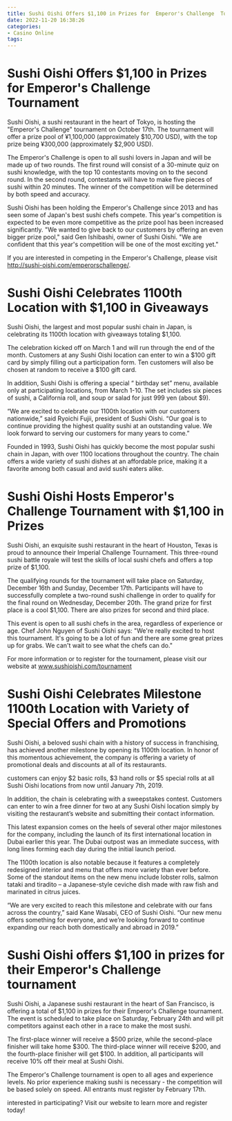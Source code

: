 ```yaml
---
title: Sushi Oishi Offers $1,100 in Prizes for  Emperor's Challenge  Tournament
date: 2022-11-20 16:38:26
categories:
- Casino Online
tags:
---
```



#  Sushi Oishi Offers $1,100 in Prizes for  Emperor's Challenge  Tournament

Sushi Oishi, a sushi restaurant in the heart of Tokyo, is hosting the "Emperor's Challenge" tournament on October 17th. The tournament will offer a prize pool of ¥1,100,000 (approximately $10,700 USD), with the top prize being ¥300,000 (approximately $2,900 USD).

The Emperor's Challenge is open to all sushi lovers in Japan and will be made up of two rounds. The first round will consist of a 30-minute quiz on sushi knowledge, with the top 10 contestants moving on to the second round. In the second round, contestants will have to make five pieces of sushi within 20 minutes. The winner of the competition will be determined by both speed and accuracy.

Sushi Oishi has been holding the Emperor's Challenge since 2013 and has seen some of Japan's best sushi chefs compete. This year's competition is expected to be even more competitive as the prize pool has been increased significantly. "We wanted to give back to our customers by offering an even bigger prize pool," said Gen Ishibashi, owner of Sushi Oishi. "We are confident that this year's competition will be one of the most exciting yet."

If you are interested in competing in the Emperor's Challenge, please visit http://sushi-oishi.com/emperorschallenge/.

#  Sushi Oishi Celebrates 1100th Location with $1,100 in Giveaways

Sushi Oishi, the largest and most popular sushi chain in Japan, is celebrating its 1100th location with giveaways totaling $1,100.

The celebration kicked off on March 1 and will run through the end of the month. Customers at any Sushi Oishi location can enter to win a $100 gift card by simply filling out a participation form. Ten customers will also be chosen at random to receive a $100 gift card.

In addition, Sushi Oishi is offering a special “ birthday set” menu, available only at participating locations, from March 1-10. The set includes six pieces of sushi, a California roll, and soup or salad for just 999 yen (about $9).

“We are excited to celebrate our 1100th location with our customers nationwide,” said Ryoichi Fujii, president of Sushi Oishi. “Our goal is to continue providing the highest quality sushi at an outstanding value. We look forward to serving our customers for many years to come.”

Founded in 1993, Sushi Oishi has quickly become the most popular sushi chain in Japan, with over 1100 locations throughout the country. The chain offers a wide variety of sushi dishes at an affordable price, making it a favorite among both casual and avid sushi eaters alike.

#  Sushi Oishi Hosts  Emperor's Challenge  Tournament with $1,100 in Prizes

Sushi Oishi, an exquisite sushi restaurant in the heart of Houston, Texas is proud to announce their Imperial Challenge Tournament. This three-round sushi battle royale will test the skills of local sushi chefs and offers a top prize of $1,100.

The qualifying rounds for the tournament will take place on Saturday, December 16th and Sunday, December 17th. Participants will have to successfully complete a two-round sushi challenge in order to qualify for the final round on Wednesday, December 20th. The grand prize for first place is a cool $1,100. There are also prizes for second and third place.

This event is open to all sushi chefs in the area, regardless of experience or age. Chef John Nguyen of Sushi Oishi says: "We're really excited to host this tournament. It's going to be a lot of fun and there are some great prizes up for grabs. We can't wait to see what the chefs can do."

For more information or to register for the tournament, please visit our website at www.sushioishi.com/tournament

#  Sushi Oishi Celebrates Milestone 1100th Location with Variety of Special Offers and Promotions

Sushi Oishi, a beloved sushi chain with a history of success in franchising, has achieved another milestone by opening its 1100th location. In honor of this momentous achievement, the company is offering a variety of promotional deals and discounts at all of its restaurants.

customers can enjoy $2 basic rolls, $3 hand rolls or $5 special rolls at all Sushi Oishi locations from now until January 7th, 2019.

In addition, the chain is celebrating with a sweepstakes contest. Customers can enter to win a free dinner for two at any Sushi Oishi location simply by visiting the restaurant’s website and submitting their contact information.

This latest expansion comes on the heels of several other major milestones for the company, including the launch of its first international location in Dubai earlier this year. The Dubai outpost was an immediate success, with long lines forming each day during the initial launch period.

The 1100th location is also notable because it features a completely redesigned interior and menu that offers more variety than ever before. Some of the standout items on the new menu include lobster rolls, salmon tataki and tiradito – a Japanese-style ceviche dish made with raw fish and marinated in citrus juices.

“We are very excited to reach this milestone and celebrate with our fans across the country,” said Kane Wasabi, CEO of Sushi Oishi. “Our new menu offers something for everyone, and we’re looking forward to continue expanding our reach both domestically and abroad in 2019.”

#  Sushi Oishi offers $1,100 in prizes for their Emperor's Challenge tournament

Sushi Oishi, a Japanese sushi restaurant in the heart of San Francisco, is offering a total of $1,100 in prizes for their Emperor's Challenge tournament. The event is scheduled to take place on Saturday, February 24th and will pit competitors against each other in a race to make the most sushi.

The first-place winner will receive a $500 prize, while the second-place finisher will take home $300. The third-place winner will receive $200, and the fourth-place finisher will get $100. In addition, all participants will receive 10% off their meal at Sushi Oishi.

The Emperor's Challenge tournament is open to all ages and experience levels. No prior experience making sushi is necessary - the competition will be based solely on speed. All entrants must register by February 17th.

interested in participating? Visit our website to learn more and register today!